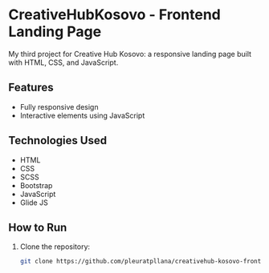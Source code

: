 # CreativeHubKosovo - Frontend Landing Page

My third project for Creative Hub Kosovo: a responsive landing page built with HTML, CSS, and JavaScript.

## Features

- Fully responsive design
- Interactive elements using JavaScript

## Technologies Used

- HTML
- CSS
- SCSS
- Bootstrap
- JavaScript
- Glide JS

## How to Run

1. Clone the repository:
   ```bash
   git clone https://github.com/pleuratpllana/creativehub-kosovo-frontend.git
